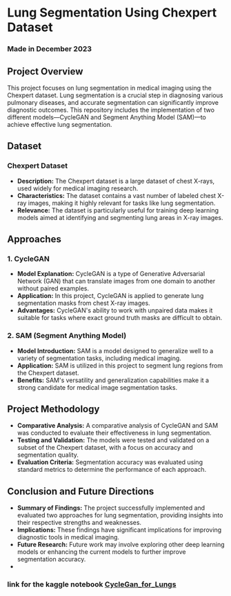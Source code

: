 # Lung Segmentation Using Chexpert Dataset
### Made in December 2023

## Project Overview
This project focuses on lung segmentation in medical imaging using the Chexpert dataset. Lung segmentation is a crucial step in diagnosing various pulmonary diseases, and accurate segmentation can significantly improve diagnostic outcomes. This repository includes the implementation of two different models—CycleGAN and Segment Anything Model (SAM)—to achieve effective lung segmentation.

## Dataset
### Chexpert Dataset
- **Description:** The Chexpert dataset is a large dataset of chest X-rays, used widely for medical imaging research.
- **Characteristics:** The dataset contains a vast number of labeled chest X-ray images, making it highly relevant for tasks like lung segmentation.
- **Relevance:** The dataset is particularly useful for training deep learning models aimed at identifying and segmenting lung areas in X-ray images.
## Approaches
### 1. CycleGAN
- **Model Explanation:** CycleGAN is a type of Generative Adversarial Network (GAN) that can translate images from one domain to another without paired examples.
- **Application:** In this project, CycleGAN is applied to generate lung segmentation masks from chest X-ray images.
- **Advantages:** CycleGAN's ability to work with unpaired data makes it suitable for tasks where exact ground truth masks are difficult to obtain.
### 2. SAM (Segment Anything Model)
- **Model Introduction:** SAM is a model designed to generalize well to a variety of segmentation tasks, including medical imaging.
- **Application:** SAM is utilized in this project to segment lung regions from the Chexpert dataset.
- **Benefits:** SAM's versatility and generalization capabilities make it a strong candidate for medical image segmentation tasks.
## Project Methodology
- **Comparative Analysis:** A comparative analysis of CycleGAN and SAM was conducted to evaluate their effectiveness in lung segmentation.
- **Testing and Validation:** The models were tested and validated on a subset of the Chexpert dataset, with a focus on accuracy and segmentation quality.
- **Evaluation Criteria:** Segmentation accuracy was evaluated using standard metrics to determine the performance of each approach.
## Conclusion and Future Directions
- **Summary of Findings:** The project successfully implemented and evaluated two approaches for lung segmentation, providing insights into their respective strengths and weaknesses.
- **Implications:** These findings have significant implications for improving diagnostic tools in medical imaging.
- **Future Research:** Future work may involve exploring other deep learning models or enhancing the current models to further improve segmentation accuracy.
- 
### link for the kaggle notebook [CycleGan_for_Lungs](https://www.kaggle.com/code/mamado161/cyclegan-for-lungs)
